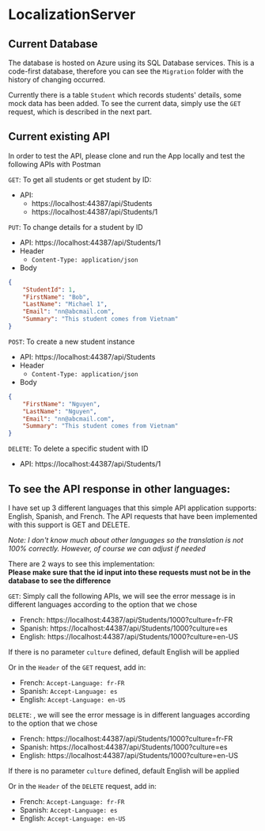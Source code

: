 # LocalizationServer

## Current Database
The database is hosted on Azure using its SQL Database services. This is a code-first database, therefore you can see the `Migration` folder with the history of changing occurred.

Currently there is a table `Student` which records students' details, some mock data has been added. To see the current data, simply use the `GET` request, which is described in the next part.

## Current existing API
In order to test the API, please clone and run the App locally and test the following APIs with Postman

`GET`: To get all students or get student by ID:
* API:
	* https://localhost:44387/api/Students
	* https://localhost:44387/api/Students/1

`PUT`: To change details for a student by ID
* API: https://localhost:44387/api/Students/1
* Header		
	* `Content-Type: application/json`
* Body
```json
{
	"StudentId": 1,
	"FirstName": "Bob",
	"LastName": "Michael 1",
	"Email": "nn@abcmail.com",
	"Summary": "This student comes from Vietnam"
}
```

`POST`: To create a new student instance
* API: https://localhost:44387/api/Students		
* Header		
	* `Content-Type: application/json`		
* Body
```json
{
	"FirstName": "Nguyen",
	"LastName": "Nguyen",
	"Email": "nn@abcmail.com",
	"Summary": "This student comes from Vietnam"
}
```

`DELETE`: To delete a specific student with ID
* API: https://localhost:44387/api/Students/1

## To see the API response in other languages:

I have set up 3 different languages that this simple API application supports: English, Spanish, and French. The API requests that have been implemented with this support is GET and DELETE.

*Note: I don't know much about other languages so the translation is not 100% correctly. However, of course we can adjust if needed*

There are 2 ways to see this implementation:		
**Please make sure that the id input into these requests must not be in the database to see the difference**

`GET`: Simply call the following APIs, we will see the error message is in different languages according to the option that we chose
* French: https://localhost:44387/api/Students/1000?culture=fr-FR
* Spanish: https://localhost:44387/api/Students/1000?culture=es
* English: https://localhost:44387/api/Students/1000?culture=en-US

If there is no parameter `culture` defined, default English will be applied

Or in the `Header` of the `GET` request, add in:
* French: `Accept-Language: fr-FR`
* Spanish: `Accept-Language: es`
* English: `Accept-Language: en-US`

`DELETE`: , we will see the error message is in different languages according to the option that we chose
* French: https://localhost:44387/api/Students/1000?culture=fr-FR
* Spanish: https://localhost:44387/api/Students/1000?culture=es
* English: https://localhost:44387/api/Students/1000?culture=en-US

If there is no parameter `culture` defined, default English will be applied

Or in the `Header` of the `DELETE` request, add in:
* French: `Accept-Language: fr-FR`
* Spanish: `Accept-Language: es`
* English: `Accept-Language: en-US`
